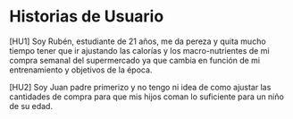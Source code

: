 
# Historias de Usuario

[HU1] Soy Rubén, estudiante de 21 años, me da pereza y quita mucho tiempo tener que ir ajustando las calorías y los macro-nutrientes de mi compra semanal del supermercado ya que cambia en función de mi entrenamiento y objetivos de la época.

[HU2] Soy Juan padre primerizo y no tengo ni idea de como ajustar las cantidades de compra para que mis hijos coman lo suficiente para un niño de su edad.

